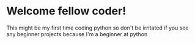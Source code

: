 # Welcome fellow coder!
This might be my first time coding python so don't be irritated if you see any beginner projects because I'm a beginner at python
